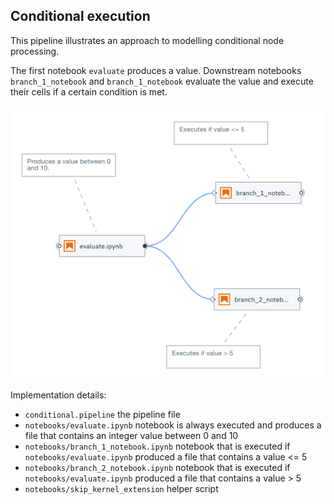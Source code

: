 ## Conditional execution

This pipeline illustrates an approach to modelling conditional node processing.

The first notebook `evaluate` produces a value. Downstream notebooks `branch_1_notebook` and `branch_1_notebook` evaluate the value and execute their cells if a certain condition is met.

![conditional_pipeline](doc/images/conditional_pipeline.png)

Implementation details:
 - `conditional.pipeline` the pipeline file
 - `notebooks/evaluate.ipynb` notebook is always executed and produces a file that contains an integer value between 0 and 10
 - `notebooks/branch_1_notebook.ipynb` notebook that is executed if `notebooks/evaluate.ipynb` produced a file that contains a value <= 5 
 - `notebooks/branch_2_notebook.ipynb` notebook that is executed if `notebooks/evaluate.ipynb` produced a file that contains a value > 5 
 - `notebooks/skip_kernel_extension` helper script 